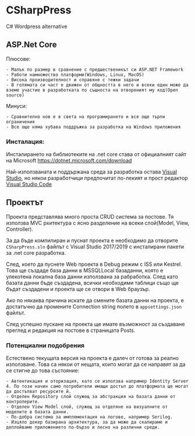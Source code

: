 # CSharpPress

C# Wordpress alternative


## <span>ASP.Net</span> Core

Плюсове:

    - Малък по размер в сравнение с предшественикът си ASP.NET Framework
    - Работи намножество платформи(Windows, Linux, MacOS)
    - Висока производителност и справяне с тежки задачи
    - В голямата си част е движен от общността в него и всеки един може да вземе участие в разработката по същноста на отвореният му код(Open source)

Минуси:

    - Сравнително нов е в света на програмирането и все още търпи ограничения
    - Все още няма хубава поддръжка за разработка на Windows приложения

### Инсталация:

Инсталирането на библиотеките на .net core става от официалният сайт на Microsoft https://dotnet.microsoft.com/download 

Най-използваната и поддържана среда за разработка остава [Visual Studio](https://visualstudio.microsoft.com/), но някои разработчици предпочитат по-лекият и прост редактор [Visual Studio Code](https://visualstudio.microsoft.com/)

## Проектът

Проекта представлява много проста CRUD система за постове. Тя използва MVC рхитектура с ясно разделение на всеки слой(Model, View, Controller).

За да бъде компилиран и пуснат проекта е необходимо да отворите `CSharpPress.sln` файлът с Visual Studio 2017/2019 с инсталирани пакети за .net core разработка.

След, което да пуснете Web проекта в Debug режим с ISS или Kestrel. Това ще създаде база данни в MSSQLLocal базаданни, която е улекотена локална база данни използвана за рабработка. След като базата данни бъде създадена, всички необходими таблици също ще бъдат създадени и проекта ще се отвори в Web браузър.

Ако по някаква причина искате да смените базата данни на проекта, е достатъчно да промените Connection string полето в `appsettings.json` файлът.

След успешно пускане на проекта ще имате възможност за създаване преглед и редакция на постове в страницата Posts.

### Потенциални подобрения

Естествено текущата версия на проекта е далеч от готова за реално използване. Това са някои от нещата, които могат да се направят за да се стигне до това състояние:

    - Автентикация и оторизация, като се използва например Identity Server 4. По този начин само потребители имащи достъп до платформата ще могат да достъпват ресурсите й.
    - Отделен Repository слой служещ за абстракция на базата данни от контролерите.
    - Отделен View Model слой, служещ за отделяне на визуалните от моделите в базата данни.
    - По-добра система за имплементация на логове, например Serilog.
    - Изцяло докер базирана архитектура, за да може да скалираме и деплойваме приложението по-бързо и лесно на различни среди.